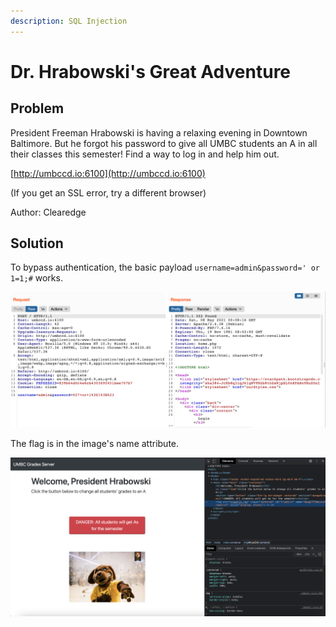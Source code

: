 ```yaml
---
description: SQL Injection
---
```


# Dr. Hrabowski's Great Adventure

## Problem

President Freeman Hrabowski is having a relaxing evening in Downtown Baltimore. But he forgot his password to give all UMBC students an A in all their classes this semester! Find a way to log in and help him out.

[http://umbccd.io:6100](http://umbccd.io:6100)

\(If you get an SSL error, try a different browser\)

Author: Clearedge

## Solution

To bypass authentication, the basic payload `username=admin&password=' or 1=1;#` works.

![](../../.gitbook/assets/8d7eb263aeb5434c9835d0a3fa572332.png)

The flag is in the image's name attribute.

![](../../.gitbook/assets/235ff949ca504c40bab1ab88d85c2e88.png)

